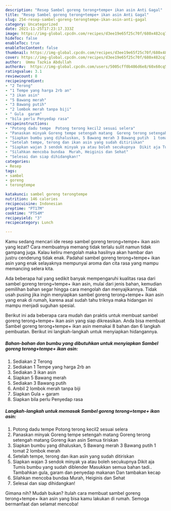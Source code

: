 ```yaml
---
description: "Resep Sambel goreng terong+tempe+ ikan asin Anti Gagal"
title: "Resep Sambel goreng terong+tempe+ ikan asin Anti Gagal"
slug: 254-resep-sambel-goreng-terongtempe-ikan-asin-anti-gagal
category: Uncategorized
date: 2021-11-25T17:23:17.333Z
image: https://img-global.cpcdn.com/recipes/d3ee19e65f25c70f/680x482cq70/sambel-goreng-terongtempe-ikan-asin-foto-resep-utama.jpg
hideToc: false
enableToc: true
enableTocContent: false
thumbnail: https://img-global.cpcdn.com/recipes/d3ee19e65f25c70f/680x482cq70/sambel-goreng-terongtempe-ikan-asin-foto-resep-utama.jpg
cover: https://img-global.cpcdn.com/recipes/d3ee19e65f25c70f/680x482cq70/sambel-goreng-terongtempe-ikan-asin-foto-resep-utama.jpg
author:  Ummu Tazkia Abdullah
authorAv:  https://img-global.cpcdn.com/users/5005cff0b486d6e8/60x60cq50/avatar.jpg
ratingvalue: 3.1
reviewcount: 8
recipeingredient:
- "2 Terong"
- "1 Tempe yang harga 2rb an"
- "3 ikan asin"
- "5 Bawang merah"
- "3 Bawang putih"
- "2 lombok merah tanpa biji"
- " Gula  garam"
- "bila perlu Penyedap rasa"
recipeinstructions:
- "Potong dadu tempe  Potong terong kecil2 sesuai selera"
- "Panaskan minyak Goreng tempe setengah matang  Goreng terong setengah matang Goreng ikan asin  Semua tiriskan"
- "Siapkan bumbu yang dihaluskan, 5 Bawang merah 3 Bawang putih  1 tomat 2 lombok merah"
- "Setelah tempe, terong dan ikan asin yang sudah ditiriskan"
- "Siapkan wajan 3 sendok minyak ya atau boleh secukupnya  Dikit aja Tumis bumbu yang sudah diblender   Masukkan semua bahan tadi..   Tambahkan gula, garam dan penyedap makanan  Dan tambakan kecap"
- "Silahkan mencoba bundaa  Murah, Heiginis dan Sehat"
- "Selesai dan siap dihidangkan!"
categories:
- Resep
tags:
- sambel
- goreng
- terongtempe

katakunci: sambel goreng terongtempe 
nutrition: 146 calories
recipecuisine: Indonesian
preptime: "PT17M"
cooktime: "PT54M"
recipeyield: "3"
recipecategory: Lunch

---
```



Kamu sedang mencari ide resep sambel goreng terong+tempe+ ikan asin yang lezat? Cara membuatnya memang tidak terlalu sulit namun tidak gampang juga. Kalau keliru mengolah maka hasilnya akan hambar dan justru cenderung tidak enak. Padahal sambel goreng terong+tempe+ ikan asin yang enak selayaknya mempunyai aroma dan cita rasa yang mampu memancing selera kita.




Ada beberapa hal yang sedikit banyak mempengaruhi kualitas rasa dari sambel goreng terong+tempe+ ikan asin, mulai dari jenis bahan, kemudian pemilihan bahan segar hingga cara mengolah dan menyajikannya. Tidak usah pusing jika ingin menyiapkan sambel goreng terong+tempe+ ikan asin yang enak di rumah, karena asal sudah tahu triknya maka hidangan ini mampu menjadi suguhan spesial.


Berikut ini ada beberapa cara mudah dan praktis untuk membuat sambel goreng terong+tempe+ ikan asin yang siap dikreasikan. Anda bisa membuat Sambel goreng terong+tempe+ ikan asin memakai 8 bahan dan 6 langkah pembuatan. Berikut ini langkah-langkah untuk menyiapkan hidangannya.

<!--inarticleads1-->

##### Bahan-bahan dan bumbu yang dibutuhkan untuk menyiapkan Sambel goreng terong+tempe+ ikan asin:

1. Sediakan 2 Terong
1. Sediakan 1 Tempe yang harga 2rb an
1. Sediakan 3 ikan asin
1. Siapkan 5 Bawang merah
1. Sediakan 3 Bawang putih
1. Ambil 2 lombok merah tanpa biji
1. Siapkan  Gula + garam
1. Siapkan bila perlu Penyedap rasa




<!--inarticleads2-->

##### Langkah-langkah untuk memasak Sambel goreng terong+tempe+ ikan asin:

1. Potong dadu tempe  Potong terong kecil2 sesuai selera
1. Panaskan minyak Goreng tempe setengah matang  Goreng terong setengah matang Goreng ikan asin  Semua tiriskan
1. Siapkan bumbu yang dihaluskan, 5 Bawang merah 3 Bawang putih  1 tomat 2 lombok merah
1. Setelah tempe, terong dan ikan asin yang sudah ditiriskan
1. Siapkan wajan 3 sendok minyak ya atau boleh secukupnya  Dikit aja Tumis bumbu yang sudah diblender   Masukkan semua bahan tadi..   Tambahkan gula, garam dan penyedap makanan  Dan tambakan kecap
1. Silahkan mencoba bundaa  Murah, Heiginis dan Sehat
1. Selesai dan siap dihidangkan!



Gimana nih? Mudah bukan? Itulah cara membuat sambel goreng terong+tempe+ ikan asin yang bisa kamu lakukan di rumah. Semoga bermanfaat dan selamat mencoba!
